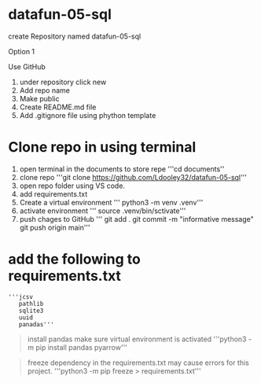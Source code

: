 # datafun-05-sql
 create Repository named datafun-05-sql

Option 1

Use GitHub 
1. under repository click new
2. Add repo name
3. Make public 
4. Create README.md file 
5. Add .gitignore file using phython template

# Clone repo in using terminal 
1. open terminal in the documents to store repe
    '''cd documents''
2. clone repo 
    '''git clone https://github.com/Ldooley32/datafun-05-sql'''
3. open repo folder using VS code.
4. add requirements.txt
5. Create a virtual environment
    ''' python3 -m venv .venv'''
6. activate environment
    ''' source .venv/bin/sctivate'''
7. push chages to GitHub
    ''' git add .
        git commit -m "informative message"
        git push origin main'''

# add the following to requirements.txt
    '''jcsv
       pathlib
       sqlite3
       uuid
       panadas'''
>install pandas make sure virtual environment is activated
    '''python3 -m pip install pandas pyarrow'''

> freeze dependency in the requirements.txt may cause errors for this project.
    '''python3 -m pip freeze > requirements.txt'''
